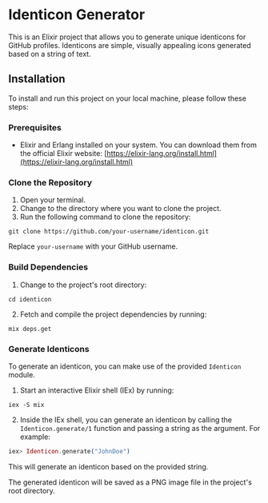 # Identicon Generator

This is an Elixir project that allows you to generate unique identicons for GitHub profiles. Identicons are simple, visually appealing icons generated based on a string of text.

## Installation

To install and run this project on your local machine, please follow these steps:

### Prerequisites

- Elixir and Erlang installed on your system. You can download them from the official Elixir website: [https://elixir-lang.org/install.html](https://elixir-lang.org/install.html)

### Clone the Repository

1. Open your terminal.
2. Change to the directory where you want to clone the project.
3. Run the following command to clone the repository:
```
git clone https://github.com/your-username/identicon.git
```

   Replace `your-username` with your GitHub username.

### Build Dependencies

1. Change to the project's root directory:
```
cd identicon
```

2. Fetch and compile the project dependencies by running:
```
mix deps.get
```

### Generate Identicons

To generate an identicon, you can make use of the provided `Identicon` module.

1. Start an interactive Elixir shell (IEx) by running:
```
iex -S mix
```

2. Inside the IEx shell, you can generate an identicon by calling the `Identicon.generate/1` function and passing a string as the argument. For example:

```elixir
iex> Identicon.generate("JohnDoe")
```


This will generate an identicon based on the provided string.

The generated identicon will be saved as a PNG image file in the project's root directory.